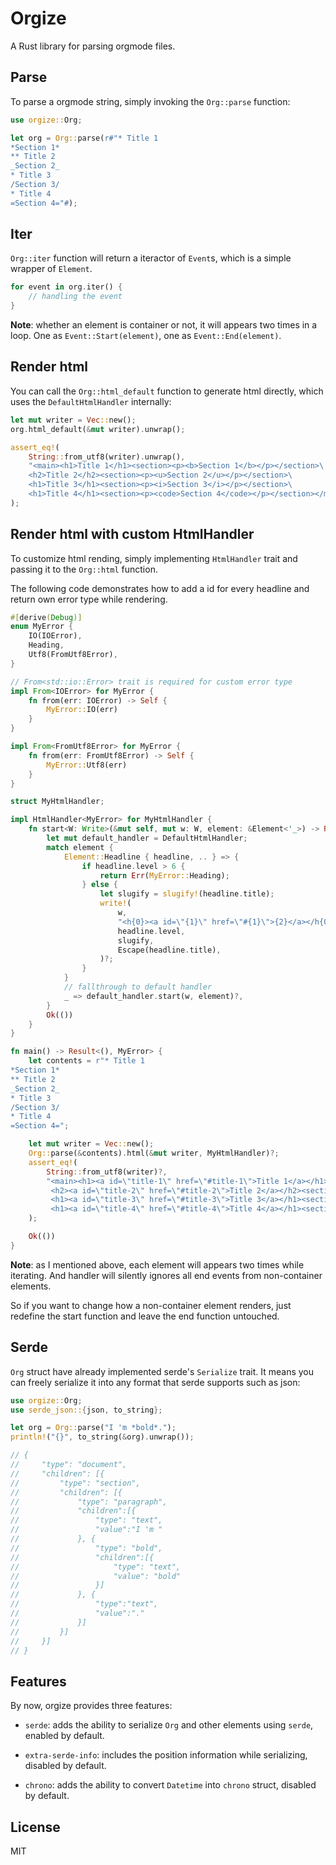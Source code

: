 # Orgize

A Rust library for parsing orgmode files.

## Parse

To parse a orgmode string, simply invoking the `Org::parse` function:

```rust
use orgize::Org;

let org = Org::parse(r#"* Title 1
*Section 1*
** Title 2
_Section 2_
* Title 3
/Section 3/
* Title 4
=Section 4="#);
```

## Iter

`Org::iter` function will return a iteractor of `Event`s, which is
a simple wrapper of `Element`.

```rust
for event in org.iter() {
    // handling the event
}
```

**Note**: whether an element is container or not, it will appears two times in a loop.
One as `Event::Start(element)`, one as `Event::End(element)`.

## Render html

You can call the `Org::html_default` function to generate html directly, which
uses the `DefaultHtmlHandler` internally:

```rust
let mut writer = Vec::new();
org.html_default(&mut writer).unwrap();

assert_eq!(
    String::from_utf8(writer).unwrap(),
    "<main><h1>Title 1</h1><section><p><b>Section 1</b></p></section>\
    <h2>Title 2</h2><section><p><u>Section 2</u></p></section>\
    <h1>Title 3</h1><section><p><i>Section 3</i></p></section>\
    <h1>Title 4</h1><section><p><code>Section 4</code></p></section></main>"
);
```

## Render html with custom HtmlHandler

To customize html rending, simply implementing `HtmlHandler` trait and passing
it to the `Org::html` function.

The following code demonstrates how to add a id for every headline and return
own error type while rendering.

```rust
#[derive(Debug)]
enum MyError {
    IO(IOError),
    Heading,
    Utf8(FromUtf8Error),
}

// From<std::io::Error> trait is required for custom error type
impl From<IOError> for MyError {
    fn from(err: IOError) -> Self {
        MyError::IO(err)
    }
}

impl From<FromUtf8Error> for MyError {
    fn from(err: FromUtf8Error) -> Self {
        MyError::Utf8(err)
    }
}

struct MyHtmlHandler;

impl HtmlHandler<MyError> for MyHtmlHandler {
    fn start<W: Write>(&mut self, mut w: W, element: &Element<'_>) -> Result<(), MyError> {
        let mut default_handler = DefaultHtmlHandler;
        match element {
            Element::Headline { headline, .. } => {
                if headline.level > 6 {
                    return Err(MyError::Heading);
                } else {
                    let slugify = slugify!(headline.title);
                    write!(
                        w,
                        "<h{0}><a id=\"{1}\" href=\"#{1}\">{2}</a></h{0}>",
                        headline.level,
                        slugify,
                        Escape(headline.title),
                    )?;
                }
            }
            // fallthrough to default handler
            _ => default_handler.start(w, element)?,
        }
        Ok(())
    }
}

fn main() -> Result<(), MyError> {
    let contents = r"* Title 1
*Section 1*
** Title 2
_Section 2_
* Title 3
/Section 3/
* Title 4
=Section 4=";

    let mut writer = Vec::new();
    Org::parse(&contents).html(&mut writer, MyHtmlHandler)?;
    assert_eq!(
        String::from_utf8(writer)?,
        "<main><h1><a id=\"title-1\" href=\"#title-1\">Title 1</a></h1><section><p><b>Section 1</b></p></section>\
         <h2><a id=\"title-2\" href=\"#title-2\">Title 2</a></h2><section><p><u>Section 2</u></p></section>\
         <h1><a id=\"title-3\" href=\"#title-3\">Title 3</a></h1><section><p><i>Section 3</i></p></section>\
         <h1><a id=\"title-4\" href=\"#title-4\">Title 4</a></h1><section><p><code>Section 4</code></p></section></main>"
    );

    Ok(())
}
```

**Note**: as I mentioned above, each element will appears two times while iterating.
And handler will silently ignores all end events from non-container elements.

So if you want to change how a non-container element renders, just redefine the start
function and leave the end function untouched.

## Serde

`Org` struct have already implemented serde's `Serialize` trait. It means you can
freely serialize it into any format that serde supports such as json:

```rust
use orgize::Org;
use serde_json::{json, to_string};

let org = Org::parse("I 'm *bold*.");
println!("{}", to_string(&org).unwrap());

// {
//     "type": "document",
//     "children": [{
//         "type": "section",
//         "children": [{
//             "type": "paragraph",
//             "children":[{
//                 "type": "text",
//                 "value":"I 'm "
//             }, {
//                 "type": "bold",
//                 "children":[{
//                     "type": "text",
//                     "value": "bold"
//                 }]
//             }, {
//                 "type":"text",
//                 "value":"."
//             }]
//         }]
//     }]
// }
```

## Features

By now, orgize provides three features:

+ `serde`: adds the ability to serialize `Org` and other elements using `serde`, enabled by default.

+ `extra-serde-info`: includes the position information while serializing, disabled by default.

+ `chrono`: adds the ability to convert `Datetime` into `chrono` struct, disabled by default.

## License

MIT
